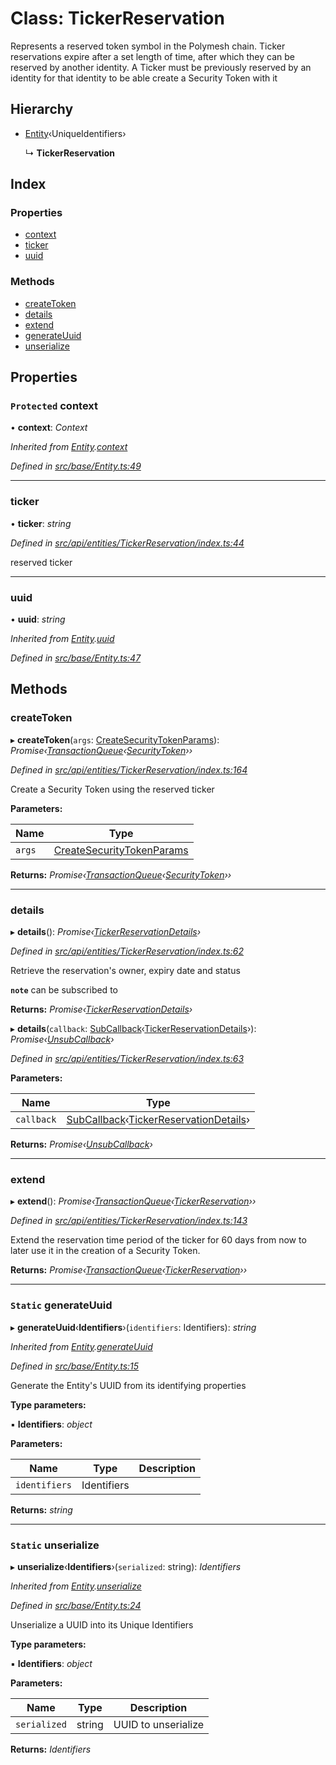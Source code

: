 # Class: TickerReservation

Represents a reserved token symbol in the Polymesh chain. Ticker reservations expire
after a set length of time, after which they can be reserved by another identity.
A Ticker must be previously reserved by an identity for that identity to be able create a Security Token with it

## Hierarchy

* [Entity](entity.md)‹UniqueIdentifiers›

  ↳ **TickerReservation**

## Index

### Properties

* [context](tickerreservation.md#protected-context)
* [ticker](tickerreservation.md#ticker)
* [uuid](tickerreservation.md#uuid)

### Methods

* [createToken](tickerreservation.md#createtoken)
* [details](tickerreservation.md#details)
* [extend](tickerreservation.md#extend)
* [generateUuid](tickerreservation.md#static-generateuuid)
* [unserialize](tickerreservation.md#static-unserialize)

## Properties

### `Protected` context

• **context**: *Context*

*Inherited from [Entity](entity.md).[context](entity.md#protected-context)*

*Defined in [src/base/Entity.ts:49](https://github.com/PolymathNetwork/polymesh-sdk/blob/ffcdfce/src/base/Entity.ts#L49)*

___

###  ticker

• **ticker**: *string*

*Defined in [src/api/entities/TickerReservation/index.ts:44](https://github.com/PolymathNetwork/polymesh-sdk/blob/ffcdfce/src/api/entities/TickerReservation/index.ts#L44)*

reserved ticker

___

###  uuid

• **uuid**: *string*

*Inherited from [Entity](entity.md).[uuid](entity.md#uuid)*

*Defined in [src/base/Entity.ts:47](https://github.com/PolymathNetwork/polymesh-sdk/blob/ffcdfce/src/base/Entity.ts#L47)*

## Methods

###  createToken

▸ **createToken**(`args`: [CreateSecurityTokenParams](../interfaces/createsecuritytokenparams.md)): *Promise‹[TransactionQueue](transactionqueue.md)‹[SecurityToken](securitytoken.md)››*

*Defined in [src/api/entities/TickerReservation/index.ts:164](https://github.com/PolymathNetwork/polymesh-sdk/blob/ffcdfce/src/api/entities/TickerReservation/index.ts#L164)*

Create a Security Token using the reserved ticker

**Parameters:**

Name | Type |
------ | ------ |
`args` | [CreateSecurityTokenParams](../interfaces/createsecuritytokenparams.md) |

**Returns:** *Promise‹[TransactionQueue](transactionqueue.md)‹[SecurityToken](securitytoken.md)››*

___

###  details

▸ **details**(): *Promise‹[TickerReservationDetails](../interfaces/tickerreservationdetails.md)›*

*Defined in [src/api/entities/TickerReservation/index.ts:62](https://github.com/PolymathNetwork/polymesh-sdk/blob/ffcdfce/src/api/entities/TickerReservation/index.ts#L62)*

Retrieve the reservation's owner, expiry date and status

**`note`** can be subscribed to

**Returns:** *Promise‹[TickerReservationDetails](../interfaces/tickerreservationdetails.md)›*

▸ **details**(`callback`: [SubCallback](../globals.md#subcallback)‹[TickerReservationDetails](../interfaces/tickerreservationdetails.md)›): *Promise‹[UnsubCallback](../globals.md#unsubcallback)›*

*Defined in [src/api/entities/TickerReservation/index.ts:63](https://github.com/PolymathNetwork/polymesh-sdk/blob/ffcdfce/src/api/entities/TickerReservation/index.ts#L63)*

**Parameters:**

Name | Type |
------ | ------ |
`callback` | [SubCallback](../globals.md#subcallback)‹[TickerReservationDetails](../interfaces/tickerreservationdetails.md)› |

**Returns:** *Promise‹[UnsubCallback](../globals.md#unsubcallback)›*

___

###  extend

▸ **extend**(): *Promise‹[TransactionQueue](transactionqueue.md)‹[TickerReservation](tickerreservation.md)››*

*Defined in [src/api/entities/TickerReservation/index.ts:143](https://github.com/PolymathNetwork/polymesh-sdk/blob/ffcdfce/src/api/entities/TickerReservation/index.ts#L143)*

Extend the reservation time period of the ticker for 60 days from now
to later use it in the creation of a Security Token.

**Returns:** *Promise‹[TransactionQueue](transactionqueue.md)‹[TickerReservation](tickerreservation.md)››*

___

### `Static` generateUuid

▸ **generateUuid**‹**Identifiers**›(`identifiers`: Identifiers): *string*

*Inherited from [Entity](entity.md).[generateUuid](entity.md#static-generateuuid)*

*Defined in [src/base/Entity.ts:15](https://github.com/PolymathNetwork/polymesh-sdk/blob/ffcdfce/src/base/Entity.ts#L15)*

Generate the Entity's UUID from its identifying properties

**Type parameters:**

▪ **Identifiers**: *object*

**Parameters:**

Name | Type | Description |
------ | ------ | ------ |
`identifiers` | Identifiers |   |

**Returns:** *string*

___

### `Static` unserialize

▸ **unserialize**‹**Identifiers**›(`serialized`: string): *Identifiers*

*Inherited from [Entity](entity.md).[unserialize](entity.md#static-unserialize)*

*Defined in [src/base/Entity.ts:24](https://github.com/PolymathNetwork/polymesh-sdk/blob/ffcdfce/src/base/Entity.ts#L24)*

Unserialize a UUID into its Unique Identifiers

**Type parameters:**

▪ **Identifiers**: *object*

**Parameters:**

Name | Type | Description |
------ | ------ | ------ |
`serialized` | string | UUID to unserialize  |

**Returns:** *Identifiers*
